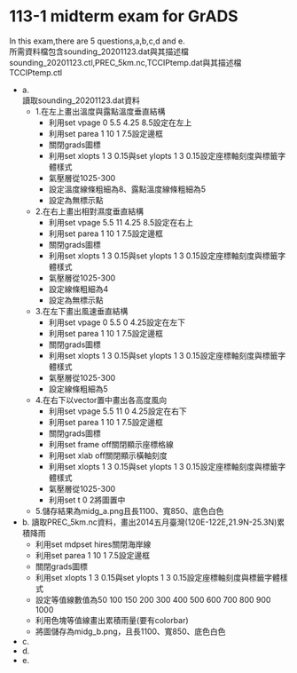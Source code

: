 # 113-1 midterm exam for GrADS
In this exam,there are 5 questions,a,b,c,d and e.  
所需資料檔包含sounding_20201123.dat與其描述檔sounding_20201123.ctl,PREC_5km.nc,TCCIPtemp.dat與其描述檔TCCIPtemp.ctl  
- a.  
  讀取sounding_20201123.dat資料  
  - 1.在左上畫出溫度與露點溫度垂直結構
    - 利用set vpage 0 5.5 4.25 8.5設定在左上
    - 利用set parea 1 10 1 7.5設定邊框
    - 關閉grads圖標
    - 利用set xlopts 1 3 0.15與set ylopts 1 3 0.15設定座標軸刻度與標籤字體樣式
    - 氣壓層從1025-300
    - 設定溫度線條粗細為8、露點溫度線條粗細為5
    - 設定為無標示點
  - 2.在右上畫出相對濕度垂直結構  
    - 利用set vpage 5.5 11 4.25 8.5設定在右上
    - 利用set parea 1 10 1 7.5設定邊框
    - 關閉grads圖標
    - 利用set xlopts 1 3 0.15與set ylopts 1 3 0.15設定座標軸刻度與標籤字體樣式
    - 氣壓層從1025-300
    - 設定線條粗細為4
    - 設定為無標示點  
  - 3.在左下畫出風速垂直結構
    - 利用set vpage 0 5.5 0 4.25設定在左下
    - 利用set parea 1 10 1 7.5設定邊框
    - 關閉grads圖標
    - 利用set xlopts 1 3 0.15與set ylopts 1 3 0.15設定座標軸刻度與標籤字體樣式
    - 氣壓層從1025-300
    - 設定線條粗細為5  
  - 4.在右下以vector置中畫出各高度風向
    - 利用set vpage 5.5 11 0 4.25設定在右下
    - 利用set parea 1 10 1 7.5設定邊框
    - 關閉grads圖標
    - 利用set frame off關閉顯示座標格線
    - 利用set xlab off關閉顯示橫軸刻度
    - 利用set xlopts 1 3 0.15與set ylopts 1 3 0.15設定座標軸刻度與標籤字體樣式
    - 氣壓層從1025-300
    - 利用set t 0 2將圖置中
  - 5.儲存結果為midg_a.png且長1100、寬850、底色白色
- b.
  讀取PREC_5km.nc資料，畫出2014五月臺灣(120E-122E,21.9N-25.3N)累積降雨
  - 利用set mdpset hires關閉海岸線
  - 利用set parea 1 10 1 7.5設定邊框
  - 關閉grads圖標
  - 利用set xlopts 1 3 0.15與set ylopts 1 3 0.15設定座標軸刻度與標籤字體樣式
  - 設定等值線數值為50 100 150 200 300 400 500 600 700 800 900 1000
  - 利用色塊等值線畫出累積雨量(要有colorbar)
  - 將圖儲存為midg_b.png，且長1100、寬850、底色白色  
- c.
- d.
- e.
